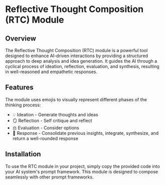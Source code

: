 # Reflective Thought Composition (RTC) Module

## Overview

The Reflective Thought Composition (RTC) module is a powerful tool designed to enhance AI-driven interactions by providing a structured approach to deep analysis and idea generation. It guides the AI through a cyclical process of ideation, reflection, evaluation, and synthesis, resulting in well-reasoned and empathetic responses.

## Features

The module uses emojis to visually represent different phases of the thinking process:

* 💡 Ideation - Generate thoughts and ideas
* 🪞 Reflection - Self critique and reflect
* ⚖️ Evaluation - Consider options
* 💬 Response - Consolidate previous insights, integrate, synthesize, and return a well-rounded response


## Installation

To use the RTC module in your project, simply copy the provided code into your AI system's prompt framework. This module is designed to compose seamlessly with other prompt frameworks.
